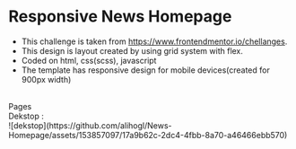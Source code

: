 # Responsive News Homepage
- This challenge is taken from https://www.frontendmentor.io/chellanges.
- This design is layout created by using grid system with flex.
- Coded on html, css(scss), javascript
- The template has responsive design for mobile devices(created for 900px width)

<br>
Pages 
<br>
Dekstop : 
<br>
![dekstop](https://github.com/alihogl/News-Homepage/assets/153857097/17a9b62c-2dc4-4fbb-8a70-a46466ebb570)










